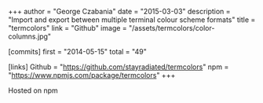 +++
author = "George Czabania"
date = "2015-03-03"
description = "Import and export between multiple terminal colour scheme formats"
title = "termcolors"
link = "Github"
image = "/assets/termcolors/color-columns.jpg"

[commits]
    first = "2014-05-15"
    total = "49"

[links]
    Github = "https://github.com/stayradiated/termcolors"
    npm = "https://www.npmjs.com/package/termcolors"
+++

Hosted on npm

